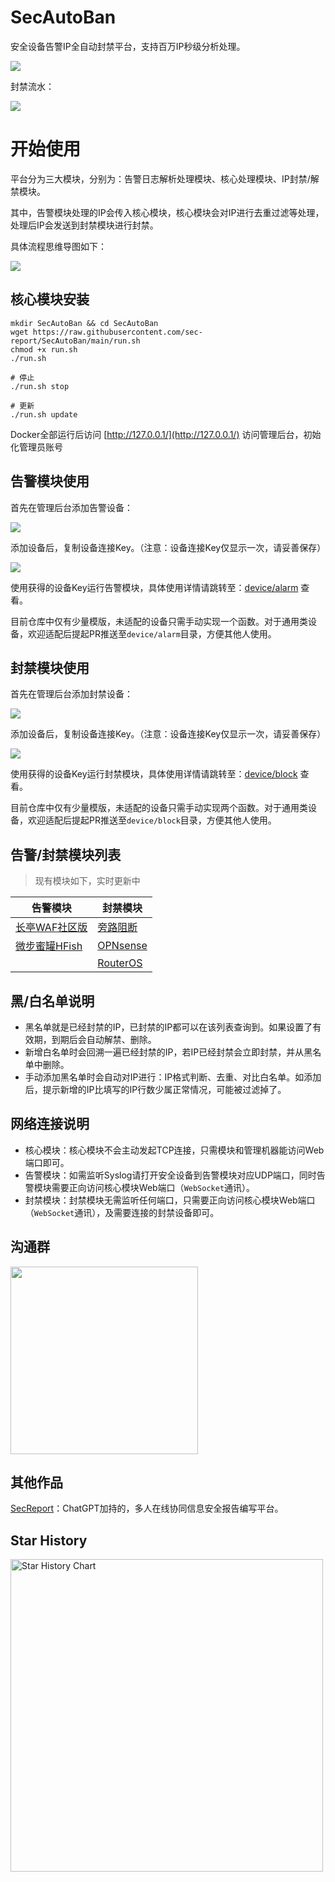 # SecAutoBan
安全设备告警IP全自动封禁平台，支持百万IP秒级分析处理。

![](./img/index.jpg)

封禁流水：

![](./img/flow.gif)

# 开始使用

平台分为三大模块，分别为：告警日志解析处理模块、核心处理模块、IP封禁/解禁模块。

其中，告警模块处理的IP会传入核心模块，核心模块会对IP进行去重过滤等处理，处理后IP会发送到封禁模块进行封禁。

具体流程思维导图如下：

![](./img/mind.jpg)

## 核心模块安装
```shell
mkdir SecAutoBan && cd SecAutoBan
wget https://raw.githubusercontent.com/sec-report/SecAutoBan/main/run.sh
chmod +x run.sh
./run.sh

# 停止
./run.sh stop

# 更新
./run.sh update
```

Docker全部运行后访问 [http://127.0.0.1/](http://127.0.0.1/) 访问管理后台，初始化管理员账号

## 告警模块使用
首先在管理后台添加告警设备：

![](./img/alarm1.jpg)

添加设备后，复制设备连接Key。（注意：设备连接Key仅显示一次，请妥善保存）

![](./img/alarm2.jpg)

使用获得的设备Key运行告警模块，具体使用详情请跳转至：[device/alarm](https://github.com/sec-report/SecAutoBan/tree/main/device/alarm) 查看。

目前仓库中仅有少量模版，未适配的设备只需手动实现一个函数。对于通用类设备，欢迎适配后提起PR推送至`device/alarm`目录，方便其他人使用。

## 封禁模块使用
首先在管理后台添加封禁设备：

![](./img/block1.jpg)

添加设备后，复制设备连接Key。（注意：设备连接Key仅显示一次，请妥善保存）

![](./img/block2.jpg)

使用获得的设备Key运行封禁模块，具体使用详情请跳转至：[device/block](https://github.com/sec-report/SecAutoBan/tree/main/device/block) 查看。

目前仓库中仅有少量模版，未适配的设备只需手动实现两个函数。对于通用类设备，欢迎适配后提起PR推送至`device/block`目录，方便其他人使用。

## 告警/封禁模块列表

> 现有模块如下，实时更新中

| 告警模块  | 封禁模块 |
| ------------- | -------- |
| [长亭WAF社区版](https://github.com/sec-report/SecAutoBan/tree/main/device/alarm/chaitin_waf_ce) | [旁路阻断](https://github.com/sec-report/SecAutoBan/tree/main/device/block/tcp_reset) |
| [微步蜜罐HFish](https://github.com/sec-report/SecAutoBan/tree/main/device/alarm/threatbook_hfish) | [OPNsense](https://github.com/sec-report/SecAutoBan/tree/main/device/block/opnsense) |
| |[RouterOS](./device/block/router_os) |

## 黑/白名单说明

* 黑名单就是已经封禁的IP，已封禁的IP都可以在该列表查询到。如果设置了有效期，到期后会自动解禁、删除。
* 新增白名单时会回溯一遍已经封禁的IP，若IP已经封禁会立即封禁，并从黑名单中删除。
* 手动添加黑名单时会自动对IP进行：IP格式判断、去重、对比白名单。如添加后，提示新增的IP比填写的IP行数少属正常情况，可能被过滤掉了。

## 网络连接说明

* 核心模块：核心模块不会主动发起TCP连接，只需模块和管理机器能访问Web端口即可。
* 告警模块：如需监听Syslog请打开安全设备到告警模块对应UDP端口，同时告警模块需要正向访问核心模块Web端口（`WebSocket`通讯）。
* 封禁模块：封禁模块无需监听任何端口，只需要正向访问核心模块Web端口（`WebSocket`通讯），及需要连接的封禁设备即可。

## 沟通群

<img width="300" src="./img/wx.jpg">

## 其他作品

[SecReport](https://github.com/sec-report/SecReport)：ChatGPT加持的，多人在线协同信息安全报告编写平台。

## Star History

<a href="https://github.com/sec-report/SecAutoBan/stargazers">
    <img width="500" alt="Star History Chart" src="https://api.star-history.com/svg?repos=sec-report/SecAutoBan&type=Date">
</a> 
